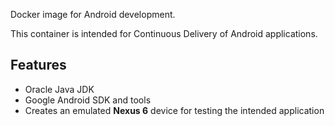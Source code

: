 Docker image for Android development.

This container is intended for Continuous Delivery of Android applications.

Features
--------

* Oracle Java JDK
* Google Android SDK and tools
* Creates an emulated **Nexus 6** device for testing the intended application

